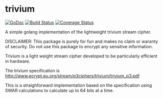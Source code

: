 # trivium
[![GoDoc](https://godoc.org/github.com/bmkessler/trivium?status.svg)](https://godoc.org/github.com/bmkessler/trivium)
[![Build Status](https://travis-ci.org/bmkessler/trivium.svg?branch=master)](https://travis-ci.org/bmkessler/trivium)
[![Coverage Status](https://coveralls.io/repos/github/bmkessler/trivium/badge.svg?branch=master)](https://coveralls.io/github/bmkessler/trivium?branch=master)

A simple golang implementation of the lightweight trivium stream cipher.

DISCLAIMER: This package is purely for fun and makes no claim or waranty of security.
Do not use this package to encrypt any sensitive information.

Trivium is a light weight stream cipher developed to be particularly efficient in hardware.

The trivium specification is http://www.ecrypt.eu.org/stream/p3ciphers/trivium/trivium_p3.pdf

This is a straighforward implementation based on the specification using SWAR calculations
to calculate up to 64 bits at a time.
